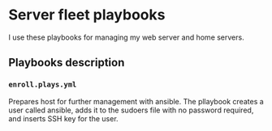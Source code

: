 # Server fleet playbooks

I use these playbooks for managing my web server and home servers.

## Playbooks description

### `enroll.plays.yml`

Prepares host for further management with ansible. The pllaybook creates a user called ansible, adds it to the sudoers file with no password required, and inserts SSH key for the user.
